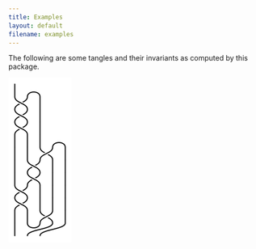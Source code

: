 ```yaml
---
title: Examples
layout: default
filename: examples
---
```


The following are some tangles and their invariants as computed by this package. 

[ ![](smalltest.png) ](test.png)
